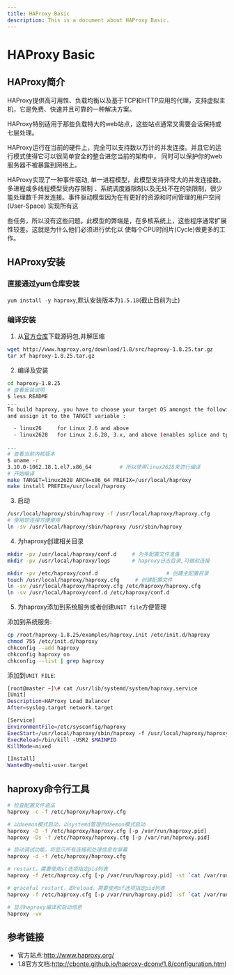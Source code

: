```yaml
---
title: HAProxy Basic
description: This is a document about HAProxy Basic.
---
```


# HAProxy Basic 

## HAProxy简介

HAProxy提供高可用性、负载均衡以及基于TCP和HTTP应用的代理，支持虚拟主机，它是免费、快速并且可靠的一种解决方案。

HAProxy特别适用于那些负载特大的web站点，这些站点通常又需要会话保持或七层处理。

HAProxy运行在当前的硬件上，完全可以支持数以万计的并发连接。并且它的运行模式使得它可以很简单安全的整合进您当前的架构中， 同时可以保护你的web服务器不被暴露到网络上。

HAProxy实现了一种事件驱动, 单一进程模型，此模型支持非常大的并发连接数。多进程或多线程模型受内存限制 、系统调度器限制以及无处不在的锁限制，很少能处理数千并发连接。事件驱动模型因为在有更好的资源和时间管理的用户空间(User-Space) 实现所有这

些任务，所以没有这些问题。此模型的弊端是，在多核系统上，这些程序通常扩展性较差。这就是为什么他们必须进行优化以 使每个CPU时间片(Cycle)做更多的工作。

## HAProxy安装

### 直接通过yum仓库安装

`yum install -y haproxy`,默认安装版本为`1.5.18`(截止目前为止)

### 编译安装

1. 从[官方仓库](http://www.haproxy.org/download/)下载源码包,并解压缩

```bash
wget http://www.haproxy.org/download/1.8/src/haproxy-1.8.25.tar.gz
tar xf haproxy-1.8.25.tar.gz
```

2. 编译及安装

```bash
cd haproxy-1.8.25
# 查看安装说明
$ less README
...
To build haproxy, you have to choose your target OS amongst the following ones
and assign it to the TARGET variable :

  - linux26     for Linux 2.6 and above
  - linux2628   for Linux 2.6.28, 3.x, and above (enables splice and tproxy)

...
# 查看当前内核版本
$ uname -r
3.10.0-1062.18.1.el7.x86_64			# 所以使用linux2628来进行编译
# 开始编译
make TARGET=linux2628 ARCH=x86_64 PREFIX=/usr/local/haproxy
make install PREFIX=/usr/local/haproxy
```

3. 启动

```bash
/usr/local/haproxy/sbin/haproxy -f /usr/local/haproxy/haproxy.cfg
# 使用软连接方便使用
ln -sv /usr/local/haproxy/sbin/haproxy /usr/sbin/haproxy
```

4. 为haproxy创建相关目录

```bash
mkdir -pv /usr/local/haproxy/conf.d     # 为多配置文件准备
mkdir -pv /usr/local/haproxy/logs		# haproxy日志目录,可做软连接

mkdir -pv /etc/haproxy/conf.d                      # 创建主配置目录
touch /usr/local/haproxy/haproxy.cfg  	 # 创建配置文件
ln -sv /usr/local/haproxy/haproxy.cfg /etc/haproxy/haproxy.cfg 			# 添加配置文件软连接方便管理
ln -sv /usr/local/haproxy/conf.d /etc/haproxy/conf.d
```

5. 为haproxy添加到系统服务或者创建`UNIT file`方便管理

添加到系统服务:

```bash
cp /root/haproxy-1.8.25/examples/haproxy.init /etc/init.d/haproxy		# 前面那个文件为源码包里面的示例文件,按照需求修改即可
chmod 755 /etc/init.d/haproxy
chkconfig --add haproxy
chkconfig haproxy on
chkconfig --list | grep haproxy
```

添加到`UNIT FILE`:

```bash
[root@master ~]\# cat /usr/lib/systemd/system/haproxy.service
[Unit]
Description=HAProxy Load Balancer
After=syslog.target network.target

[Service]
EnvironmentFile=/etc/sysconfig/haproxy
ExecStart=/usr/local/haproxy/sbin/haproxy -f /usr/local/haproxy/haproxy.cfg -p /run/haproxy.pid $OPTIONS
ExecReload=/bin/kill -USR2 $MAINPID
KillMode=mixed

[Install]
WantedBy=multi-user.target
```

## haproxy命令行工具

```bash
# 检查配置文件语法
haproxy -c -f /etc/haproxy/haproxy.cfg

# 以daemon模式启动，以systemd管理的daemon模式启动
haproxy -D -f /etc/haproxy/haproxy.cfg [-p /var/run/haproxy.pid]
haproxy -Ds -f /etc/haproxy/haproxy.cfg [-p /var/run/haproxy.pid]

# 启动调试功能，将显示所有连接和处理信息在屏幕
haproxy -d -f /etc/haproxy/haproxy.cfg

# restart。需要使用st选项指定pid列表
haproxy -f /etc/haproxy.cfg [-p /var/run/haproxy.pid] -st `cat /var/run/haproxy.pid`

# graceful restart，即reload。需要使用sf选项指定pid列表
haproxy -f /etc/haproxy.cfg [-p /var/run/haproxy.pid] -sf `cat /var/run/haproxy.pid`

# 显示haproxy编译和启动信息
haproxy -vv
```

## 参考链接

* 官方站点:http://www.haproxy.org/
* 1.8官方文档:http://cbonte.github.io/haproxy-dconv/1.8/configuration.html

